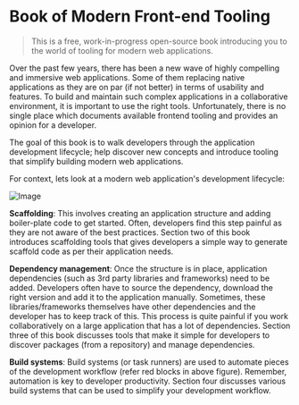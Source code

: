 # Book of Modern Front-end Tooling

> This is a free, work-in-progress open-source book introducing you to the world of tooling for modern web applications.

Over the past few years, there has been a new wave of highly compelling and immersive web applications. Some of them replacing native applications as they are on par (if not better) in terms of usability and features. To build and maintain such complex applications in a collaborative environment, it is important to use the right tools. Unfortunately, there is no single place which documents available frontend tooling and provides an opinion for a developer.

The goal of this book is to walk developers through the application development lifecycle; help discover new concepts and introduce tooling that simplify building modern web applications.

For context, lets look at a modern web application's development lifecycle:

![Image](assets/imgs/dev-workflow.svg)

**Scaffolding**: This involves creating an application structure and adding boiler-plate code to get started. Often, developers find this step painful as they are not aware of the best practices. Section two of this book introduces scaffolding tools that gives developers a simple way to generate scaffold code as per their application needs.

**Dependency management**: Once the structure is in place, application dependencies (such as 3rd party libraries and frameworks) need to be added. Developers often have to source the dependency, download the right version and add it to the application manually. Sometimes, these libraries/frameworks themselves have other dependencies and the developer has to keep track of this. This process is quite painful if you work collaboratively on a large application that has a lot of dependencies. Section three of this book discusses tools that make it simple for developers to discover packages (from a repository) and manage dependencies.

**Build systems**: Build systems (or task runners) are used to automate pieces of the development workflow (refer red blocks in above figure). Remember, automation is key to developer productivity. Section four discusses various build systems that can be used to simplify your development workflow.